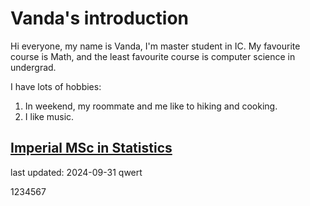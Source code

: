 # Vanda's introduction
Hi everyone, my name is Vanda, I'm master student in IC. My favourite course is Math, and the least favourite course is computer science in undergrad.

I have lots of hobbies:
1. In weekend, my roommate and me like to hiking and cooking.
2. I like music.

[Imperial MSc in Statistics](https://www.imperial.ac.uk/study/courses/postgraduate-taught/statistics/)
------
last updated: 2024-09-31
qwert

1234567
